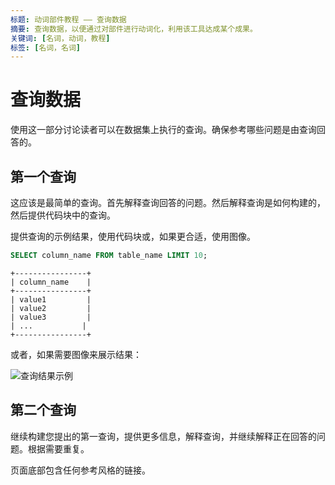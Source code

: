 ```yaml
---
标题: 动词部件教程 —— 查询数据
摘要: 查询数据，以便通过对部件进行动词化，利用该工具达成某个成果。
关键词: [名词，动词，教程]
标签: [名词，名词]
---
```


<!-- markdown-link-check-disable -->

# 查询数据

使用这一部分讨论读者可以在数据集上执行的查询。确保参考哪些问题是由查询回答的。

## 第一个查询

这应该是最简单的查询。首先解释查询回答的问题。然后解释查询是如何构建的，然后提供代码块中的查询。

提供查询的示例结果，使用代码块或，如果更合适，使用图像。

```sql
SELECT column_name FROM table_name LIMIT 10;
```

```
+----------------+
| column_name    |
+----------------+
| value1         |
| value2         |
| value3         |
| ...           |
+----------------+
```

或者，如果需要图像来展示结果：

![查询结果示例](https://example.com/image.png)

## 第二个查询

继续构建您提出的第一查询，提供更多信息，解释查询，并继续解释正在回答的问题。根据需要重复。

页面底部包含任何参考风格的链接。

